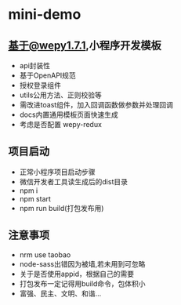 
# mini-demo

## 基于@wepy1.7.1,小程序开发模板
* api封装性
* 基于OpenAPI规范
* 授权登录组件
* utils公用方法、正则校验等
* 需改进toast组件，加入回调函数做参数并处理回调
* docs内置通用模板页面快速生成
* 考虑是否配置 wepy-redux

## 项目启动
* 正常小程序项目启动步骤
* 微信开发者工具读生成后的dist目录
* npm i
* npm start
* npm run build(打包发布用)

## 注意事项
* nrm use taobao
* node-sass出错因为被墙,若未用到可忽略
* 关于是否使用appid，根据自己的需要
* 打包发布一定记得用build命令，包体积小
* 富强、民主、文明、和谐...
